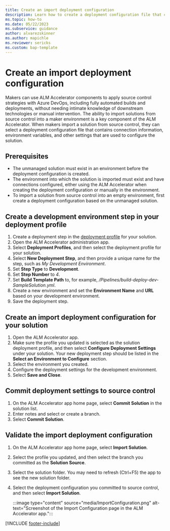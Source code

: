 ```yaml
---
title: Create an import deployment configuration
description: Learn how to create a deployment configuration file that contains connection information, environment variables, and other settings that are used to configure a solution that's imported from source control in ALM Accelerator for Power Platform.
ms.topic: how-to
ms.date: 05/22/2023
ms.subservice: guidance
author: alvarezskinner
ms.author: mapichle
ms.reviewer: sericks
ms.custom: bap-template
---
```


# Create an import deployment configuration

Makers can use ALM Accelerator components to apply source control strategies with Azure DevOps, including fully automated builds and deployments, without needing intimate knowledge of downstream technologies or manual intervention. The ability to import solutions from source control into a maker environment is a key component of the ALM Accelerator. When makers import a solution from source control, they can select a deployment configuration file that contains connection information, environment variables, and other settings that are used to configure the solution.

## Prerequisites

- The unmanaged solution must exist in an environment before the deployment configuration is created.
- The environment into which the solution is imported must exist and have connections configured, either using the ALM Accelerator when creating the deployment configuration or manually in the environment.
- To import a solution from source control into an empty environment, first create a deployment configuration based on the unmanaged solution.

## Create a development environment step in your deployment profile

1. Create a deployment step in the [deployment profile](./setup-deployment-user-profiles.md) for your solution.
1. Open the ALM Accelerator administration app.
1. Select **Deployment Profiles**, and then select the deployment profile for your solution.
1. Select **New Deployment Step**, and then provide a unique name for the step, such as *My Development Environment*.
1. Set **Step Type** to **Development**.
1. Set **Step Number** to *4*.
1. Set **Build Template Path** to, for example, */Pipelines/build-deploy-dev-SampleSolution.yml*.
1. Create a new environment and set the **Environment Name** and **URL** based on your development environment.
1. Save the deployment step.

## Create an import deployment configuration for your solution

1. Open the ALM Accelerator app.
1. Make sure the profile you updated is selected as the solution deployment profile, and then select **Configure Deployment Settings** under your solution.
    Your new deployment step should be listed in the **Select an Environment to Configure** section.
1. Select the environment you created.
1. Configure the deployment settings for the development environment.
1. Select **Save and Close**.

## Commit deployment settings to source control

1. On the ALM Accelerator app home page, select **Commit Solution** in the solution list.
1. Enter notes and select or create a branch.
1. Select **Commit Solution**.

## Validate the import deployment configuration

1. On the ALM Accelerator app home page, select **Import Solution**.
1. Select the profile you updated, and then select the branch you committed as the **Solution Source**.
1. Select the solution folder.
    You may need to refresh (Ctrl+F5) the app to see the new solution folder.
1. Select the deployment configuration you committed to source control, and then select **Import Solution**.

    :::image type="content" source="media/ImportConfiguration.png" alt-text="Screenshot of the Import Configuration page in the ALM Accelerator app.":::<!-- EDITOR'S NOTE: Please crop the screenshot IAW our [screenshot guidelines](/bacx/screenshots-for-bap?branch=main) -->

[!INCLUDE [footer-include](../../includes/footer-banner.md)]
